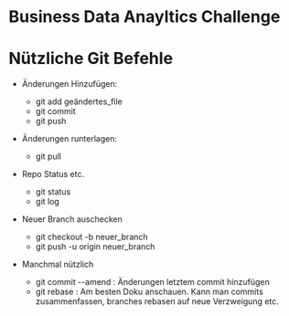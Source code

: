 # Business Data Anayltics Challenge



# Nützliche Git Befehle

- Änderungen Hinzufügen:
	- git add geändertes_file
	- git commit 
	- git push 

- Änderungen runterlagen:
	- git pull

- Repo Status etc.
	- git status
	- git log 

- Neuer Branch auschecken
	- git checkout -b neuer_branch
	- git push -u origin neuer_branch 

- Manchmal nützlich
	- git commit --amend : Änderungen letztem commit hinzufügen
	- git rebase : Am besten Doku anschauen. Kann man commits zusammenfassen, branches rebasen auf neue Verzweigung etc. 
